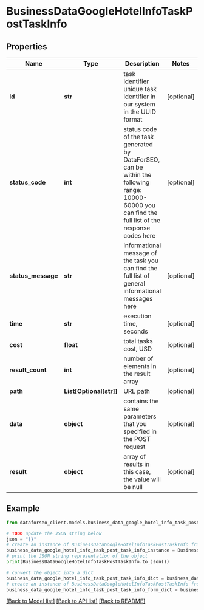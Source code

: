 # BusinessDataGoogleHotelInfoTaskPostTaskInfo


## Properties

Name | Type | Description | Notes
------------ | ------------- | ------------- | -------------
**id** | **str** | task identifier unique task identifier in our system in the UUID format | [optional] 
**status_code** | **int** | status code of the task generated by DataForSEO, can be within the following range: 10000-60000 you can find the full list of the response codes here | [optional] 
**status_message** | **str** | informational message of the task you can find the full list of general informational messages here | [optional] 
**time** | **str** | execution time, seconds | [optional] 
**cost** | **float** | total tasks cost, USD | [optional] 
**result_count** | **int** | number of elements in the result array | [optional] 
**path** | **List[Optional[str]]** | URL path | [optional] 
**data** | **object** | contains the same parameters that you specified in the POST request | [optional] 
**result** | **object** | array of results in this case, the value will be null | [optional] 

## Example

```python
from dataforseo_client.models.business_data_google_hotel_info_task_post_task_info import BusinessDataGoogleHotelInfoTaskPostTaskInfo

# TODO update the JSON string below
json = "{}"
# create an instance of BusinessDataGoogleHotelInfoTaskPostTaskInfo from a JSON string
business_data_google_hotel_info_task_post_task_info_instance = BusinessDataGoogleHotelInfoTaskPostTaskInfo.from_json(json)
# print the JSON string representation of the object
print(BusinessDataGoogleHotelInfoTaskPostTaskInfo.to_json())

# convert the object into a dict
business_data_google_hotel_info_task_post_task_info_dict = business_data_google_hotel_info_task_post_task_info_instance.to_dict()
# create an instance of BusinessDataGoogleHotelInfoTaskPostTaskInfo from a dict
business_data_google_hotel_info_task_post_task_info_form_dict = business_data_google_hotel_info_task_post_task_info.from_dict(business_data_google_hotel_info_task_post_task_info_dict)
```
[[Back to Model list]](../README.md#documentation-for-models) [[Back to API list]](../README.md#documentation-for-api-endpoints) [[Back to README]](../README.md)


